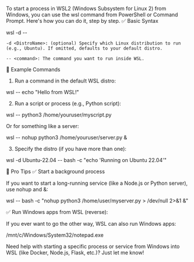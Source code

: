 To start a process in WSL2 (Windows Subsystem for Linux 2) from Windows, you can use the wsl command from PowerShell or Command Prompt. Here's how you can do it, step by step.
✅ Basic Syntax

wsl -d <DistroName> -- <command>

    -d <DistroName>: (optional) Specify which Linux distribution to run (e.g., Ubuntu). If omitted, defaults to your default distro.

    -- <command>: The command you want to run inside WSL.

🔧 Example Commands
1. Run a command in the default WSL distro:

wsl -- echo "Hello from WSL!"

2. Run a script or process (e.g., Python script):

wsl -- python3 /home/youruser/myscript.py

Or for something like a server:

wsl -- nohup python3 /home/youruser/server.py &

3. Specify the distro (if you have more than one):

wsl -d Ubuntu-22.04 -- bash -c "echo 'Running on Ubuntu 22.04'"

🧠 Pro Tips
✅ Start a background process

If you want to start a long-running service (like a Node.js or Python server), use nohup and &:

wsl -- bash -c "nohup python3 /home/user/myserver.py > /dev/null 2>&1 &"

✅ Run Windows apps from WSL (reverse):

If you ever want to go the other way, WSL can also run Windows apps:

/mnt/c/Windows/System32/notepad.exe

Need help with starting a specific process or service from Windows into WSL (like Docker, Node.js, Flask, etc.)? Just let me know!

